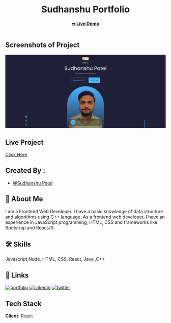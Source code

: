 


<div align="center">
  

  <h1>Sudhanshu Portfolio</h1>
  <a href="https://sudhanshupatel.vercel.app/"><strong>➥ Live Demo</strong></a>

</div>
<br/>


## Screenshots of Project

![Portfolio Preview Image](https://github.com/sudhanshu287/sudhanshu-portfolio/blob/main/src/images/sudhanshu-portfolio-preview.png)



## Live Project

[Click Here](https://sudhanshupatel.vercel.app/)


## Created By :

- [@Sudhanshu Patel](https://github.com/sudhanshu287)


## 🚀 About Me
I am a Frontend Web Developer.
I have a basic knowledge of data structure and algorithms using C++ language. As a frontend web developer, I have an experience in JavaScript programming, HTML, CSS and frameworks like Bootstrap and ReactJS.


## 🛠 Skills
Javascript,Node, HTML, CSS, React, Java ,C++


## 🔗 Links
[![portfolio](https://img.shields.io/badge/my_portfolio-000?style=for-the-badge&logo=ko-fi&logoColor=white)](https://sudhanshupatel.vercel.app/)
[![linkedin](https://img.shields.io/badge/linkedin-0A66C2?style=for-the-badge&logo=linkedin&logoColor=white)](https://www.linkedin.com/in/sudhanshu287)
[![twitter](https://img.shields.io/badge/twitter-1DA1F2?style=for-the-badge&logo=twitter&logoColor=white)](https://twitter.com/)


## Tech Stack

**Client:** React





